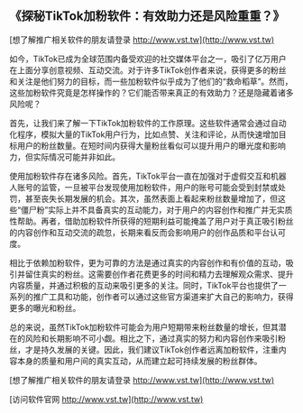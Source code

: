 ## **《探秘TikTok加粉软件：有效助力还是风险重重？》**

[想了解推广相关软件的朋友请登录 http://www.vst.tw](http://www.vst.tw)

如今，TikTok已成为全球范围内备受欢迎的社交媒体平台之一，吸引了亿万用户在上面分享创意视频、互动交流。对于许多TikTok创作者来说，获得更多的粉丝和关注是他们努力的目标，而一些加粉软件似乎成为了他们的“救命稻草”。然而，这些加粉软件究竟是怎样操作的？它们能否带来真正的有效助力？还是隐藏着诸多风险呢？

首先，让我们来了解一下TikTok加粉软件的工作原理。这些软件通常会通过自动化程序，模拟大量的TikTok用户行为，比如点赞、关注和评论，从而快速增加目标用户的粉丝数量。在短时间内获得大量粉丝看似可以提升用户的曝光度和影响力，但实际情况可能并非如此。

使用加粉软件存在诸多风险。首先，TikTok平台一直在加强对于虚假交互和机器人账号的监管，一旦被平台发现使用加粉软件，用户的账号可能会受到封禁或处罚，甚至丧失长期发展的机会。其次，虽然表面上看起来粉丝数量增加了，但这些“僵尸粉”实际上并不具备真实的互动能力，对于用户的内容创作和推广并无实质性帮助。再者，借助加粉软件所获得的短期利益可能掩盖了用户对于真正吸引粉丝的内容创作和互动交流的疏忽，长期来看反而会影响用户的创作品质和平台认可度。

相比于依赖加粉软件，更为可靠的方法是通过真实的内容创作和有价值的互动，吸引并留住真实的粉丝。这需要创作者花费更多的时间和精力去理解观众需求、提升内容质量，并通过积极的互动来吸引更多的关注。同时，TikTok平台也提供了一系列的推广工具和功能，创作者可以通过这些官方渠道来扩大自己的影响力，获得更多的曝光和粉丝。

总的来说，虽然TikTok加粉软件可能会为用户短期带来粉丝数量的增长，但其潜在的风险和长期影响不可小觑。相比之下，通过真实的努力和内容创作来吸引粉丝，才是持久发展的关键。因此，我们建议TikTok创作者远离加粉软件，注重内容本身的质量和用户间的真实互动，从而建立起可持续发展的粉丝群体。

[想了解推广相关软件的朋友请登录 http://www.vst.tw](http://www.vst.tw)


[访问软件官网 http://www.vst.tw](http://www.vst.tw)
